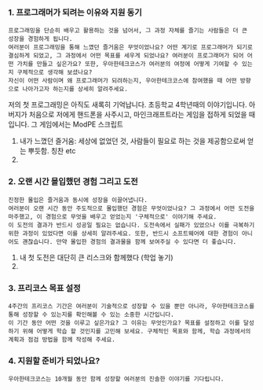 ### 1. 프로그래머가 되려는 이유와 지원 동기
	프로그래밍을 단순히 배우고 활용하는 것을 넘어서, 그 과정 자체를 즐기는 사람들은 더 큰 성장을 경험하게 됩니다.
	여러분이 프로그래밍을 통해 느꼈던 즐거움은 무엇이었나요? 어떤 계기로 프로그래머가 되기로 결심하게 되었고, 그 과정에서 어떤 목표를 세우게 되었나요? 여러분이 프로그래머가 되어 어떤 가치를 만들고 싶은가요? 또한, 우아한테크코스가 여러분의 여정에 어떻게 기여할 수 있는지 구체적으로 생각해 보셨나요?
	자신이 어떤 사람이며 왜 프로그래머가 되려하는지, 우아한테크코스에 참여했을 때 어떤 방향으로 나아가고자 하는지를 상세히 알려주세요.

저의 첫 프로그래밍은 아직도 새록히 기억납니다. 초등학교 4학년때의 이야기입니다. 아버지가 처음으로 저에게 핸드폰을 사주시고, 마인크래프트라는 게임을 접하게 되었을 때입니다. 그 게임에서는 ModPE 스크립트


1. 내가 느꼈던 즐거움: 세상에 없었던 것, 사람들이 필요로 하는 것을 제공함으로써 얻는 뿌듯함. 칭찬 etc
2. 



### 2. 오랜 시간 몰입했던 경험 그리고 도전
	진정한 몰입은 즐거움과 동시에 성장을 이끌어냅니다.
	여러분이 오랜 시간 동안 주도적으로 몰입했던 경험은 무엇이었나요? 그 과정에서 어떤 도전을 마주했고, 이 경험으로 무엇을 배우고 얻었는지 '구체적으로' 이야기해 주세요.
	이 도전의 결과가 반드시 성공일 필요는 없습니다. 도전속에서 실패가 있었으나 이를 극복하기 위한 과정이 있었다면 이를 상세히 알려주세요. 또한, 반드시 소프트웨어에 대한 경험이 아니어도 괜찮습니다. 만약 몰입한 경험의 결과물을 함께 보여주실 수 있다면 더 좋습니다.


1. 내 첫 도전은 대단히 큰 리스크와 함께했다 (학업 놓기)
2. 





### 3. 프리코스 목표 설정
	4주간의 프리코스 기간은 여러분이 기술적으로 성장할 수 있을 뿐만 아니라, 우아한테크코스를 통해 성장할 수 있는지를 확인해볼 수 있는 소중한 시간입니다.
	이 기간 동안 어떤 것을 이루고 싶은가요? 그 이유는 무엇인가요? 목표를 설정하고 이를 달성하기 위해 어떻게 학습 할 것인지를 고민해 보세요. 구체적인 목표와 함께, 학습 과정에서의 계획과 점검 방법을 함께 작성해 주세요.






###   4. 지원할 준비가 되었나요?
	우아한테크코스는 10개월 동안 함께 성장할 여러분의 진솔한 이야기를 기다립니다.

